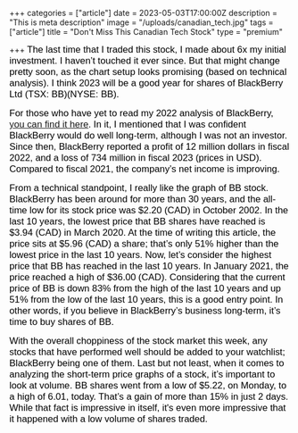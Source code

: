 +++
categories = ["article"]
date = 2023-05-03T17:00:00Z
description = "This is meta description"
image = "/uploads/canadian_tech.jpg"
tags = ["article"]
title = "Don't Miss This Canadian Tech Stock"
type = "premium"

+++
<span style="color:black"><span style="font-family:Arial; font-size:1.2em;">The last time that I traded this stock, I made about 6x my initial investment. I haven’t touched it ever since. But that might change pretty soon, as the chart setup looks promising (based on technical analysis). I think 2023 will be a good year for shares of BlackBerry Ltd (TSX: BB)(NYSE: BB).</span></span>

<span style="color:black"><span style="font-family:Arial; font-size:1.2em;">For those who have yet to read my 2022 analysis of BlackBerry, [you can find it here](https://www.logiquants.ca/blog/7-22-22-blackberry-of-the-future/). In it, I mentioned that I was confident BlackBerry would do well long-term, although I was not an investor. Since then, BlackBerry reported a profit of 12 million dollars in fiscal 2022, and a loss of 734 million in fiscal 2023 (prices in USD). Compared to fiscal 2021, the company’s net income is improving.</span></span>

<span style="color:black"><span style="font-family:Arial; font-size:1.2em;">From a technical standpoint, I really like the graph of BB stock. BlackBerry has been around for more than 30 years, and the all-time low for its stock price was $2.20 (CAD) in October 2002. In the last 10 years, the lowest price that BB shares have reached is $3.94 (CAD) in March 2020. At the time of writing this article, the price sits at $5.96 (CAD) a share; that’s only 51% higher than the lowest price in the last 10 years. Now, let’s consider the highest price that BB has reached in the last 10 years. In January 2021, the price reached a high of $36.00 (CAD). Considering that the current price of BB is down 83% from the high of the last 10 years and up 51% from the low of the last 10 years, this is a good entry point. In other words, if you believe in BlackBerry’s business long-term, it’s time to buy shares of BB.</span></span>

<span style="color:black"><span style="font-family:Arial; font-size:1.2em;">With the overall choppiness of the stock market this week, any stocks that have performed well should be added to your watchlist; BlackBerry being one of them. Last but not least, when it comes to analyzing the short-term price graphs of a stock, it’s important to look at volume. BB shares went from a low of $5.22, on Monday, to a high of 6.01, today. That’s a gain of more than 15% in just 2 days. While that fact is impressive in itself, it's even more impressive that it happened with a low volume of shares traded.</span></span>
